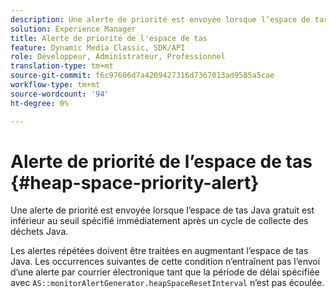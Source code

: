 ```yaml
---
description: Une alerte de priorité est envoyée lorsque l’espace de tas Java gratuit est inférieur au seuil spécifié immédiatement après un cycle de collecte des déchets Java.
solution: Experience Manager
title: Alerte de priorité de l'espace de tas
feature: Dynamic Media Classic, SDK/API
role: Développeur, Administrateur, Professionnel
translation-type: tm+mt
source-git-commit: f6c97606d7a4209427316d7367013ad9585a5cae
workflow-type: tm+mt
source-wordcount: '94'
ht-degree: 0%

---
```



# Alerte de priorité de l’espace de tas {#heap-space-priority-alert}

Une alerte de priorité est envoyée lorsque l’espace de tas Java gratuit est inférieur au seuil spécifié immédiatement après un cycle de collecte des déchets Java.

Les alertes répétées doivent être traitées en augmentant l’espace de tas Java. Les occurrences suivantes de cette condition n’entraînent pas l’envoi d’une alerte par courrier électronique tant que la période de délai spécifiée avec `AS::monitorAlertGenerator.heapSpaceResetInterval` n’est pas écoulée.
